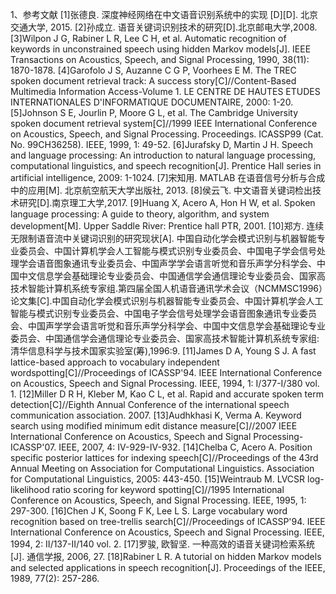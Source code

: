 <attachment contentEditable="false" data-atts="%5B%5D" data-aid=".atts-787ede1a-cca1-4928-8334-15020a8b78e1"></attachment>
1、参考文献
[1]张德良. 深度神经网络在中文语音识别系统中的实现 [D][D]. 北京交通大学, 2015.
[2]孙成立. 语音关键词识别技术的研究[D].北京邮电大学,2008.
[3]Wilpon J G, Rabiner L R, Lee C H, et al. Automatic recognition of keywords in unconstrained speech using hidden Markov models[J]. IEEE Transactions on Acoustics, Speech, and Signal Processing, 1990, 38(11): 1870-1878.
[4]Garofolo J S, Auzanne C G P, Voorhees E M. The TREC spoken document retrieval track: A success story[C]//Content-Based Multimedia Information Access-Volume 1. LE CENTRE DE HAUTES ETUDES INTERNATIONALES D'INFORMATIQUE DOCUMENTAIRE, 2000: 1-20.
[5]Johnson S E, Jourlin P, Moore G L, et al. The Cambridge University spoken document retrieval system[C]//1999 IEEE International Conference on Acoustics, Speech, and Signal Processing. Proceedings. ICASSP99 (Cat. No. 99CH36258). IEEE, 1999, 1: 49-52.
[6]Jurafsky D, Martin J H. Speech and language processing: An introduction to natural language processing, computational linguistics, and speech recognition[J]. Prentice Hall series in artificial intelligence, 2009: 1-1024.
[7]宋知用. MATLAB 在语音信号分析与合成中的应用[M]. 北京航空航天大学出版社, 2013.
[8]侯云飞. 中文语音关键词检出技术研究[D].南京理工大学,2017.
[9]Huang X, Acero A, Hon H W, et al. Spoken language processing: A guide to theory, algorithm, and system development[M]. Upper Saddle River: Prentice hall PTR, 2001.
[10]郑方. 连续无限制语音流中关键词识别的研究现状[A]. 中国自动化学会模式识别与机器智能专业委员会、中国计算机学会人工智能与模式识别专业委员会、中国电子学会信号处理学会语音图象通讯专业委员会、中国声学学会语言听觉和音乐声学分科学会、中国中文信息学会基础理论专业委员会、中国通信学会通信理论专业委员会、国家高技术智能计算机系统专家组.第四届全国人机语音通讯学术会议（NCMMSC1996）论文集[C].中国自动化学会模式识别与机器智能专业委员会、中国计算机学会人工智能与模式识别专业委员会、中国电子学会信号处理学会语音图象通讯专业委员会、中国声学学会语言听觉和音乐声学分科学会、中国中文信息学会基础理论专业委员会、中国通信学会通信理论专业委员会、国家高技术智能计算机系统专家组:清华信息科学与技术国家实验室(筹),1996:9.
[11]James D A, Young S J. A fast lattice-based approach to vocabulary independent wordspotting[C]//Proceedings of ICASSP'94. IEEE International Conference on Acoustics, Speech and Signal Processing. IEEE, 1994, 1: I/377-I/380 vol. 1.
[12]Miller D R H, Kleber M, Kao C L, et al. Rapid and accurate spoken term detection[C]//Eighth Annual Conference of the international speech communication association. 2007.
[13]Audhkhasi K, Verma A. Keyword search using modified minimum edit distance measure[C]//2007 IEEE International Conference on Acoustics, Speech and Signal Processing-ICASSP'07. IEEE, 2007, 4: IV-929-IV-932.
[14]Chelba C, Acero A. Position specific posterior lattices for indexing speech[C]//Proceedings of the 43rd Annual Meeting on Association for Computational Linguistics. Association for Computational Linguistics, 2005: 443-450.
[15]Weintraub M. LVCSR log-likelihood ratio scoring for keyword spotting[C]//1995 International Conference on Acoustics, Speech, and Signal Processing. IEEE, 1995, 1: 297-300.
[16]Chen J K, Soong F K, Lee L S. Large vocabulary word recognition based on tree-trellis search[C]//Proceedings of ICASSP'94. IEEE International Conference on Acoustics, Speech and Signal Processing. IEEE, 1994, 2: II/137-II/140 vol. 2.
[17]罗骏, 欧智坚. 一种高效的语音关键词检索系统[J]. 通信学报, 2006, 27.
[18]Rabiner L R. A tutorial on hidden Markov models and selected applications in speech recognition[J]. Proceedings of the IEEE, 1989, 77(2): 257-286.
